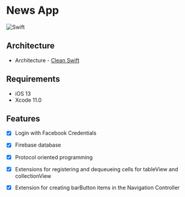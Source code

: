 #  News App

![Swift](https://img.shields.io/badge/%20in-swift%205.0-green.svg)


## Architecture

+ Architecture - [Clean Swift](https://clean-swift.com)

## Requirements

- iOS 13
- Xcode 11.0

## Features

- [x] Login with Facebook Credentials
- [x] Firebase database
- [x] Protocol oriented programming
- [x] Extensions for registering and dequeueing cells for tableView and collectionView
- [x] Extension for creating barButton items in the Navigation Controller

